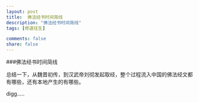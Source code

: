 ```yaml
---
layout: post
title:  佛法经书时间简线
description: "佛法经书时间简线"
tags: [修道往生]

comments: false
share: false
---
```



###佛法经书时间简线

总结一下，从魏晋初传，到汉武帝刘彻发起取经，整个过程流入中国的佛法经文都有哪些，还有本地产生的有哪些。

digg.....
 

 